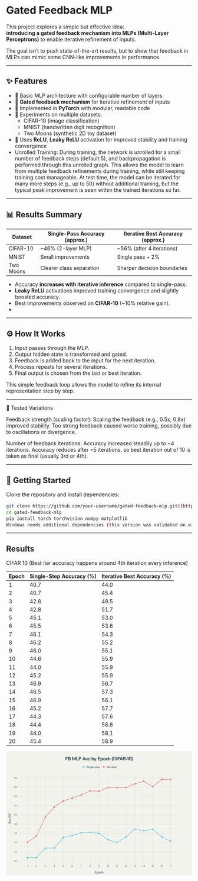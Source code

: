 # Gated Feedback MLP

This project explores a simple but effective idea:  
**introducing a gated feedback mechanism into MLPs (Multi-Layer Perceptrons)** to enable iterative refinement of inputs.  

The goal isn’t to push state-of-the-art results, but to show that feedback in MLPs can mimic some CNN-like improvements in performance.

---

## ✨ Features
- 🔹 Basic MLP architecture with configurable number of layers  
- 🔹 **Gated feedback mechanism** for iterative refinement of inputs  
- 🔹 Implemented in **PyTorch** with modular, readable code  
- 🔹 Experiments on multiple datasets:
  - CIFAR-10 (image classification)
  - MNIST (handwritten digit recognition)
  - Two Moons (synthetic 2D toy dataset)  
- 🔹 Uses **ReLU**, **Leaky ReLU** activation for improved stability and training convergence
-  Unrolled Training: During training, the network is unrolled for a small number of feedback steps (default 5), and backpropagation is performed through this unrolled graph. This allows the model to learn from multiple feedback refinements during training, while still keeping training cost manageable. At test time, the model can be iterated for many more steps (e.g., up to 50) without additional training, but the typical peak improvement is seen within the trained iterations so far.

---

## 📊 Results Summary

| Dataset    | Single-Pass Accuracy (approx.) | Iterative Best Accuracy (approx.) |
|------------|--------------------------------|-----------------------------------|
| CIFAR-10   | ~46% (2-layer MLP)             | ~56% (after 4 iterations)         |
| MNIST      | Small improvements             | Single pass + 2%                  |
| Two Moons  | Clearer class separation       | Sharper decision boundaries       |

- Accuracy **increases with iterative inference** compared to single-pass.  
- **Leaky ReLU** activations improved training convergence and slightly boosted accuracy.  
- Best improvements observed on **CIFAR-10** (~10% relative gain).
- 

---

## ⚙️ How It Works
1. Input passes through the MLP.  
2. Output hidden state is transformed and gated.  
3. Feedback is added back to the input for the next iteration.  
4. Process repeats for several iterations.  
5. Final output is chosen from the last or best iteration.  

This simple feedback loop allows the model to refine its internal representation step by step.  



---
🔧 Tested Variations

Feedback strength (scaling factor):
Scaling the feedback (e.g., 0.5x, 0.8x) improved stability.
Too strong feedback caused worse training, possibly due to oscillations or divergence.

Number of feedback iterations:
Accuracy increased steadily up to ~4 iterations.
Accuracy reduces after ~5 iterations, so best iteration out of 10 is taken as final (usually 3rd or 4th).

---
## 🚀 Getting Started

Clone the repository and install dependencies:

```bash
git clone https://github.com/your-username/gated-feedback-mlp.git](https://github.com/Markiv9999/Gated-Feedback-MLP-Iterative-Refinement-on-CIFAR-10/
cd gated-feedback-mlp
pip install torch torchvision numpy matplotlib
Windows needs additional dependencies (this version was validated on windows cause my linux system is not with me right now)

```
---
## Results
CIFAR 10 (Best iter accuracy happens around 4th iteration every inference)

| Epoch | Single-Step Accuracy (%) | Iterative Best Accuracy (%) |
|-------|-------------------------|----------------------------|
| 1     | 40.7                    | 44.0                       |
| 2     | 40.7                    | 45.4                       |
| 3     | 42.8                    | 49.5                       |
| 4     | 42.8                    | 51.7                       |
| 5     | 45.1                    | 53.0                       |
| 6     | 45.5                    | 53.6                       |
| 7     | 46.1                    | 54.3                       |
| 8     | 46.2                    | 55.2                       |
| 9     | 46.0                    | 55.1                       |
| 10    | 44.6                    | 55.9                       |
| 11    | 44.0                    | 55.9                       |
| 12    | 45.2                    | 55.9                       |
| 13    | 46.9                    | 56.7                       |
| 14    | 46.5                    | 57.3                       |
| 15    | 46.9                    | 56.1                       |
| 16    | 45.2                    | 57.7                       |
| 17    | 44.3                    | 57.6                       |
| 18    | 44.4                    | 58.8                       |
| 19    | 44.0                    | 58.1                       |
| 20    | 45.4                    | 58.9                       |

![Feedback MLP Accuracy Progression](Cifar-10_leaky_relu.png)

